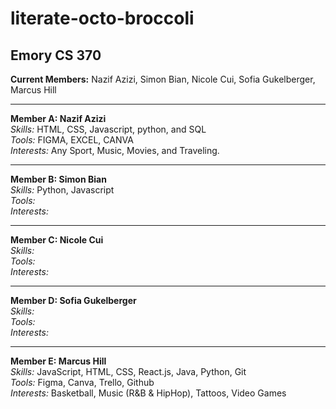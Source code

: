 # literate-octo-broccoli
## Emory CS 370
**Current Members:** Nazif Azizi, Simon Bian, Nicole Cui, Sofia Gukelberger, Marcus Hill

---

**Member A: Nazif Azizi**  
*Skills:* HTML, CSS, Javascript, python, and SQL  
*Tools:* FIGMA, EXCEL, CANVA  
*Interests:* Any Sport, Music, Movies, and Traveling.

---

**Member B: Simon Bian**  
*Skills:* Python, Javascript  
*Tools:*  
*Interests:*  

---

**Member C: Nicole Cui**  
*Skills:*  
*Tools:*  
*Interests:*  

---

**Member D: Sofia Gukelberger**  
*Skills:*  
*Tools:*  
*Interests:*  

---

**Member E: Marcus Hill**  
*Skills:* JavaScript, HTML, CSS, React.js, Java, Python, Git  
*Tools:* Figma, Canva, Trello, Github  
*Interests:* Basketball, Music (R&B & HipHop), Tattoos, Video Games
